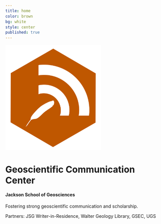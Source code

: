 ```yaml
---
title: home
color: brown
bg: white
style: center
published: true
---
```

<img src="/img/badgesci-comm-logo-o.png" width="300">

# Geoscientific Communication Center


#### Jackson School of Geosciences


Fostering strong geoscientific communication and scholarship.

Partners: JSG Writer-in-Residence, Walter Geology Library, GSEC, UGS
